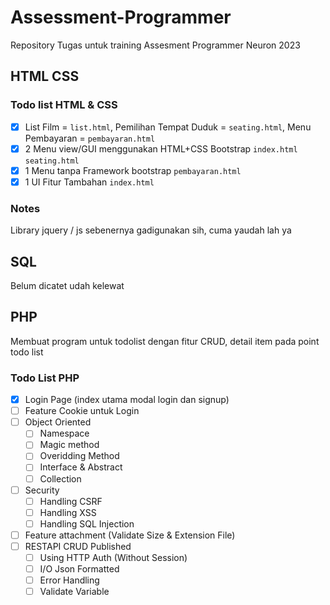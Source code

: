 # Assessment-Programmer
Repository Tugas untuk training Assesment Programmer Neuron 2023

## HTML CSS
### Todo list HTML & CSS
- [x] List Film = ``list.html``, Pemilihan Tempat Duduk = ``seating.html``, Menu Pembayaran = ``pembayaran.html``
- [x] 2 Menu view/GUI menggunakan HTML+CSS Bootstrap ``index.html`` ``seating.html``
- [x] 1 Menu tanpa Framework bootstrap ``pembayaran.html``
- [x] 1 UI Fitur Tambahan ``index.html``

### Notes
Library jquery / js sebenernya gadigunakan sih, cuma yaudah lah ya

## SQL
Belum dicatet udah kelewat

## PHP
Membuat program untuk todolist dengan fitur CRUD, detail item pada point todo list
### Todo List PHP
- [x] Login Page (index utama modal login dan signup)
- [ ] Feature Cookie untuk Login
- [ ] Object Oriented
    - [ ] Namespace
    - [ ] Magic method
    - [ ] Overidding Method
    - [ ] Interface & Abstract
    - [ ] Collection
- [ ] Security
    - [ ] Handling CSRF
    - [ ] Handling XSS
    - [ ] Handling SQL Injection
- [ ] Feature attachment (Validate Size & Extension File)
- [ ] RESTAPI CRUD Published
    - [ ] Using HTTP Auth (Without Session)
    - [ ] I/O Json Formatted
    - [ ] Error Handling
    - [ ] Validate Variable